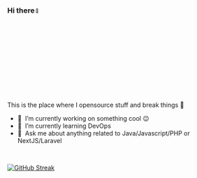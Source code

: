 ### Hi there <a href=""><img src="https://media.giphy.com/media/hvRJCLFzcasrR4ia7z/giphy.gif" width="5%"></a>
This is the place where I opensource stuff and break things :rofl:

- 🔭 &nbsp;I’m currently working on something cool :wink:
- 🌱 &nbsp;I’m currently learning DevOps
- 💬 &nbsp;Ask me about anything related to Java/Javascript/PHP or NextJS/Laravel

<br>

[![GitHub Streak](https://streak-stats.demolab.com?user=hany-vn&theme=java-dark&hide_border=true&border_radius=0&card_width=800&background=00000000)](https://git.io/streak-stats)
